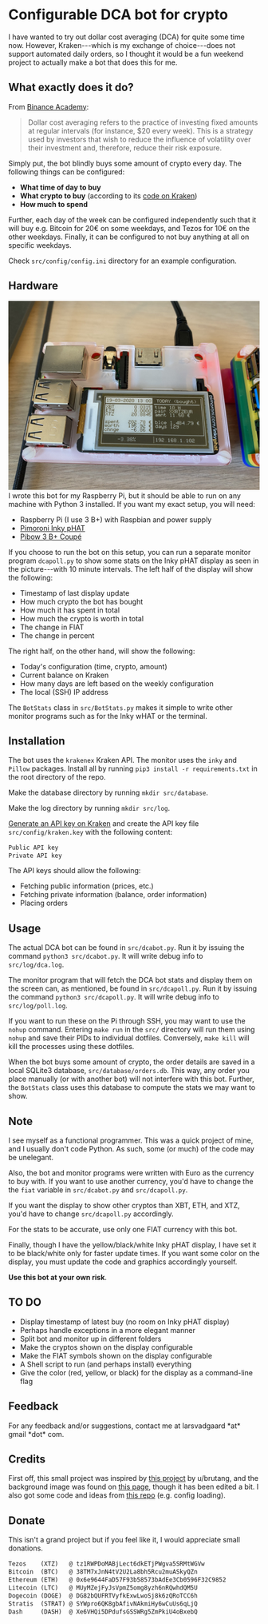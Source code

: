 # Configurable DCA bot for crypto
I have wanted to try out dollar cost averaging (DCA) for quite some time now. However, Kraken---which is my exchange of choice---does not support automated daily orders, so I thought it would be a fun weekend project to actually make a bot that does this for me.

## What exactly does it do?
From [Binance Academy](https://www.binance.vision/glossary/dollar-cost-averaging):
>Dollar cost averaging refers to the practice of investing fixed amounts at regular intervals (for instance, $20 every week). This is a strategy used by investors that wish to reduce the influence of volatility over their investment and, therefore, reduce their risk exposure.

Simply put, the bot blindly buys some amount of crypto every day. The following things can be configured:
* **What time of day to buy**
* **What crypto to buy** (according to its [code on Kraken](https://support.kraken.com/hc/en-us/articles/360000678446-Cryptocurrencies-available-on-Kraken))
* **How much to spend**

Further, each day of the week can be configured independently such that it will buy e.g. Bitcoin for 20€ on some weekdays, and Tezos for 10€ on the other weekdays. Finally, it can be configured to not buy anything at all on specific weekdays.

Check `src/config/config.ini` directory for an example configuration.

## Hardware
![My RPi setup](https://raw.githubusercontent.com/LarsVadgaard/DCABot/master/images/setup1.jpg)
I wrote this bot for my Raspberry Pi, but it should be able to run on any machine with Python 3 installed. If you want my exact setup, you will need:
* Raspberry Pi (I use 3 B+) with Raspbian and power supply
* [Pimoroni Inky pHAT](https://shop.pimoroni.com/products/inky-phat?variant=12549254905939)
* [Pibow 3 B+ Coupé](https://shop.pimoroni.com/products/pibow-coupe-for-raspberry-pi-3-b-plus?variant=2601027993610)

If you choose to run the bot on this setup, you can run a separate monitor program `dcapoll.py` to show some stats on the Inky pHAT display as seen in the picture---with 10 minute intervals. The left half of the display will show the following:
* Timestamp of last display update
* How much crypto the bot has bought
* How much it has spent in total
* How much the crypto is worth in total
* The change in FIAT
* The change in percent

The right half, on the other hand, will show the following:
* Today's configuration (time, crypto, amount)
* Current balance on Kraken
* How many days are left based on the weekly configuration
* The local (SSH) IP address

The `BotStats` class in `src/BotStats.py` makes it simple to write other monitor programs such as for the Inky wHAT or the terminal.

## Installation
The bot uses the `krakenex` Kraken API. The monitor uses the `inky` and `Pillow` packages. Install all by running `pip3 install -r requirements.txt` in the root directory of the repo.

Make the database directory by running `mkdir src/database`.

Make the log directory by running `mkdir src/log`.

[Generate an API key on Kraken](https://support.kraken.com/hc/en-us/articles/360022839451-Generate-API-Keys) and create the API key file ```src/config/kraken.key``` with the following content:
```
Public API key
Private API key
```
The API keys should allow the following:
* Fetching public information (prices, etc.)
* Fetching private information (balance, order information)
* Placing orders

## Usage
The actual DCA bot can be found in `src/dcabot.py`. Run it by issuing the command `python3 src/dcabot.py`. It will write debug info to `src/log/dca.log`.

The monitor program that will fetch the DCA bot stats and display them on the screen can, as mentioned, be found in `src/dcapoll.py`. Run it by issuing the command ```python3 src/dcapoll.py```. It will write debug info to `src/log/poll.log`.

If you want to run these on the Pi through SSH, you may want to use the ```nohup``` command. Entering `make run` in the `src/` directory will run them using `nohup` and save their PIDs to individual dotfiles. Conversely, `make kill` will kill the processes using these dotfiles.

When the bot buys some amount of crypto, the order details are saved in a local SQLite3 database, `src/database/orders.db`. This way, any order you place manually (or with another bot) will not interfere with this bot. Further, the `BotStats` class uses this database to compute the stats we may want to show.

## Note
I see myself as a functional programmer. This was a quick project of mine, and I usually don't code Python. As such, some (or much) of the code may be unelegant.

Also, the bot and monitor programs were written with Euro as the currency to buy with. If you want to use another currency, you'd have to change the the `fiat` variable in `src/dcabot.py` and `src/dcapoll.py`.

If you want the display to show other cryptos than XBT, ETH, and XTZ, you'd have to change `src/dcapoll.py` accordingly.

For the stats to be accurate, use only one FIAT currency with this bot.

Finally, though I have the yellow/black/white Inky pHAT display, I have set it to be black/white only for faster update times. If you want some color on the display, you must update the code and graphics accordingly yourself.

**Use this bot at your own risk**.

## TO DO
* Display timestamp of latest buy (no room on Inky pHAT display)
* Perhaps handle exceptions in a more elegant manner
* Split bot and monitor up in different folders
* Make the cryptos shown on the display configurable
* Make the FIAT symbols shown on the display configurable
* A Shell script to run (and perhaps install) everything
* Give the color (red, yellow, or black) for the display as a command-line flag

## Feedback
For any feedback and/or suggestions, contact me at larsvadgaard \*at\* gmail \*dot\* com.

## Credits
First off, this small project was inspired by [this project](https://www.reddit.com/r/CryptoCurrency/comments/d737wg/i_set_up_a_raspberry_pi_trading_bot_with_an_eink/) by u/brutang, and the background image was found on [this page](https://www.electromaker.io/project/view/taking-the-raspberry-pi-inky-phat-to-the-next-level), though it has been edited a bit. I also got some code and ideas from [this repo](https://github.com/Dodo33/btfd-bitcoin-bot) (e.g. config loading).

## Donate
This isn't a grand project but if you feel like it, I would appreciate small donations.
```
Tezos    (XTZ)   @ tz1RWPDoMABjLect6dkETjPWgva5SRMtWGVw
Bitcoin  (BTC)   @ 38TM7xJnN4tV2U2La8bh5Rcu2muASkyQZn
Ethereum (ETH)   @ 0x6e9644FaD57F93b58573bAdEe3Cb0596F32C9852
Litecoin (LTC)   @ MUyMZejFyJsVpmZ5omg8yzh6nRQwhdQM5U
Dogecoin (DOGE)  @ DG82bQUFRTVyfkExwLwoSj8k6zQRoTCC6h
Stratis  (STRAT) @ SYWpro6QK8gbAfivNAkmiHy6wCuUs6qLjQ
Dash     (DASH)  @ Xe6VHQi5DPdufsGSSWRg5ZmPkiU4oBxebQ
```
